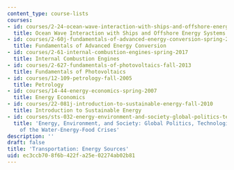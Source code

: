 ```yaml
---
content_type: course-lists
courses:
- id: courses/2-24-ocean-wave-interaction-with-ships-and-offshore-energy-systems-13-022-spring-2002
  title: Ocean Wave Interaction with Ships and Offshore Energy Systems (13.022)
- id: courses/2-60j-fundamentals-of-advanced-energy-conversion-spring-2020
  title: Fundamentals of Advanced Energy Conversion
- id: courses/2-61-internal-combustion-engines-spring-2017
  title: Internal Combustion Engines
- id: courses/2-627-fundamentals-of-photovoltaics-fall-2013
  title: Fundamentals of Photovoltaics
- id: courses/12-109-petrology-fall-2005
  title: Petrology
- id: courses/14-44-energy-economics-spring-2007
  title: Energy Economics
- id: courses/22-081j-introduction-to-sustainable-energy-fall-2010
  title: Introduction to Sustainable Energy
- id: courses/sts-032-energy-environment-and-society-global-politics-technologies-and-ecologies-of-the-water-energy-food-crises-spring-2018
  title: 'Energy, Environment, and Society: Global Politics, Technologies, and Ecologies
    of the Water-Energy-Food Crises'
description: ''
draft: false
title: 'Transportation: Energy Sources'
uid: ec3ccb70-8f6b-422f-a25e-02274ab02b81
---
```

